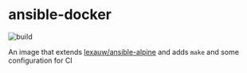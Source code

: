 # ansible-docker

![build](https://github.com/comware/ansible-docker/workflows/build/badge.svg)

An image that extends [lexauw/ansible-alpine](https://hub.docker.com/r/lexauw/ansible-alpine/) and adds 
`make` and some configuration for CI 
